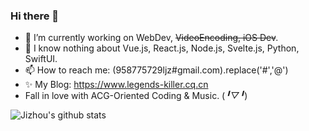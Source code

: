 ### Hi there 👋

<!--
**legends-killer/legends-killer** is a ✨ _special_ ✨ repository because its `README.md` (this file) appears on your GitHub profile.

Here are some ideas to get you started:
-->
- 🔭 I’m currently working on WebDev, ~~VideoEncoding, iOS Dev~~.
- 🌱 I know nothing about Vue.js, React.js, Node.js, Svelte.js, Python, SwiftUI.
- 📫 How to reach me: (958775729ljz#gmail.com).replace('#','@')
- ✨ My Blog: https://www.legends-killer.cq.cn
- Fall in love with ACG-Oriented Coding & Music. (*╹▽╹*)

![Jizhou's github stats](https://github-readme-stats.vercel.app/api?username=legends-killer&show_icons=true&theme=tokyonight&count_private=true)
<!-- ![Top Langs](https://github-readme-stats.vercel.app/api/top-langs/?username=legends-killer&layout=compact) -->
